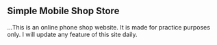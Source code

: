 ## Simple Mobile Shop Store  
...This is an online phone shop website. It is made for practice purposes only. I will update any feature of this site daily.
